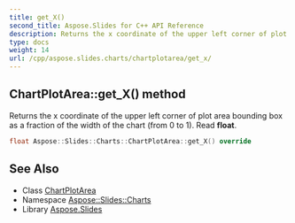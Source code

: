 ```yaml
---
title: get_X()
second_title: Aspose.Slides for C++ API Reference
description: Returns the x coordinate of the upper left corner of plot area bounding box as a fraction of the width of the chart (from 0 to 1). Read float.
type: docs
weight: 14
url: /cpp/aspose.slides.charts/chartplotarea/get_x/
---
```

## ChartPlotArea::get_X() method


Returns the x coordinate of the upper left corner of plot area bounding box as a fraction of the width of the chart (from 0 to 1). Read **float**.

```cpp
float Aspose::Slides::Charts::ChartPlotArea::get_X() override
```

## See Also

* Class [ChartPlotArea](./)
* Namespace [Aspose::Slides::Charts](../)
* Library [Aspose.Slides](../../)